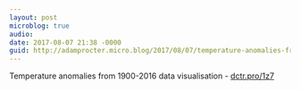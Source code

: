 ```yaml
---
layout: post
microblog: true
audio: 
date: 2017-08-07 21:38 -0000
guid: http://adamprocter.micro.blog/2017/08/07/temperature-anomalies-from.html
---
```

Temperature anomalies from 1900-2016 data visualisation - [dctr.pro/1z7](http://dctr.pro/1z7)
